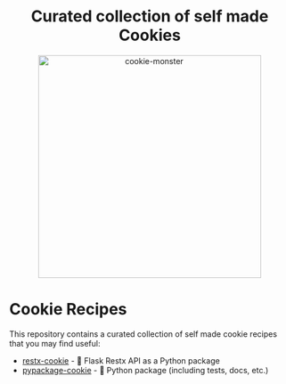 <h1 align="center">Curated collection of self made Cookies</h1>

<p align="center">
  <img src="https://images.vectorhq.com/images/previews/c3f/cookie-monster-psd-467929.png" alt="cookie-monster" border="0" height="400px">
</p>

# Cookie Recipes

This repository contains a curated collection of self made cookie recipes that you may find useful:

- [restx-cookie](https://github.com/alvarobartt/restx-cookie) - :cookie: Flask Restx API as a Python package
- [pypackage-cookie](https://github.com/alvarobartt/pypackage-cookie) - :cookie: Python package (including tests, docs, etc.)
